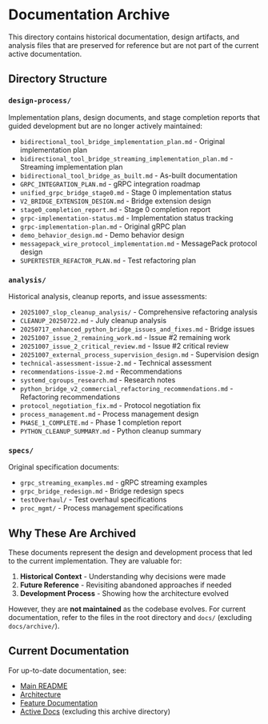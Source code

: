 # Documentation Archive

This directory contains historical documentation, design artifacts, and analysis files that are preserved for reference but are not part of the current active documentation.

## Directory Structure

### `design-process/`
Implementation plans, design documents, and stage completion reports that guided development but are no longer actively maintained:

- `bidirectional_tool_bridge_implementation_plan.md` - Original implementation plan
- `bidirectional_tool_bridge_streaming_implementation_plan.md` - Streaming implementation plan
- `bidirectional_tool_bridge_as_built.md` - As-built documentation
- `GRPC_INTEGRATION_PLAN.md` - gRPC integration roadmap
- `unified_grpc_bridge_stage0.md` - Stage 0 implementation status
- `V2_BRIDGE_EXTENSION_DESIGN.md` - Bridge extension design
- `stage0_completion_report.md` - Stage 0 completion report
- `grpc-implementation-status.md` - Implementation status tracking
- `grpc-implementation-plan.md` - Original gRPC plan
- `demo_behavior_design.md` - Demo behavior design
- `messagepack_wire_protocol_implementation.md` - MessagePack protocol design
- `SUPERTESTER_REFACTOR_PLAN.md` - Test refactoring plan

### `analysis/`
Historical analysis, cleanup reports, and issue assessments:

- `20251007_slop_cleanup_analysis/` - Comprehensive refactoring analysis
- `CLEANUP_20250722.md` - July cleanup analysis
- `20250717_enhanced_python_bridge_issues_and_fixes.md` - Bridge issues
- `20251007_issue_2_remaining_work.md` - Issue #2 remaining work
- `20251007_issue_2_critical_review.md` - Issue #2 critical review
- `20251007_external_process_supervision_design.md` - Supervision design
- `technical-assessment-issue-2.md` - Technical assessment
- `recommendations-issue-2.md` - Recommendations
- `systemd_cgroups_research.md` - Research notes
- `python_bridge_v2_commercial_refactoring_recommendations.md` - Refactoring recommendations
- `protocol_negotiation_fix.md` - Protocol negotiation fix
- `process_management.md` - Process management design
- `PHASE_1_COMPLETE.md` - Phase 1 completion report
- `PYTHON_CLEANUP_SUMMARY.md` - Python cleanup summary

### `specs/`
Original specification documents:

- `grpc_streaming_examples.md` - gRPC streaming examples
- `grpc_bridge_redesign.md` - Bridge redesign specs
- `testOverhaul/` - Test overhaul specifications
- `proc_mgmt/` - Process management specifications

## Why These Are Archived

These documents represent the design and development process that led to the current implementation. They are valuable for:

1. **Historical Context** - Understanding why decisions were made
2. **Future Reference** - Revisiting abandoned approaches if needed
3. **Development Process** - Showing how the architecture evolved

However, they are **not maintained** as the codebase evolves. For current documentation, refer to the files in the root directory and `docs/` (excluding `docs/archive/`).

## Current Documentation

For up-to-date documentation, see:

- [Main README](../../README.md)
- [Architecture](../../ARCHITECTURE.md)
- [Feature Documentation](../../README_*.md)
- [Active Docs](../) (excluding this archive directory)
